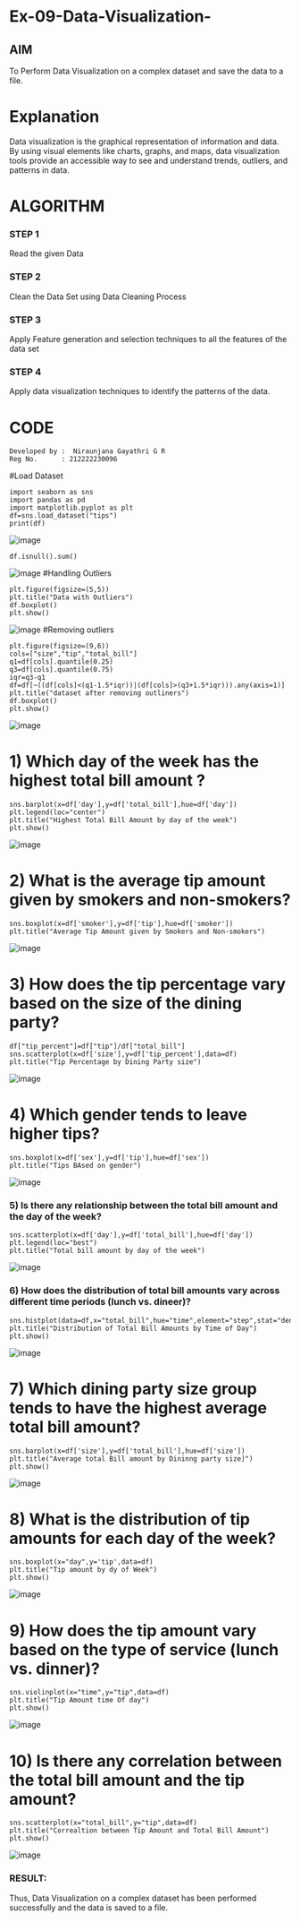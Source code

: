 # Ex-09-Data-Visualization-

## AIM
To Perform Data Visualization on a complex dataset and save the data to a file. 

# Explanation
Data visualization is the graphical representation of information and data. By using visual elements like charts, graphs, and maps, data visualization tools provide an accessible way to see and understand trends, outliers, and patterns in data.

# ALGORITHM
### STEP 1
Read the given Data
### STEP 2
Clean the Data Set using Data Cleaning Process
### STEP 3
Apply Feature generation and selection techniques to all the features of the data set
### STEP 4
Apply data visualization techniques to identify the patterns of the data.


# CODE
```
Developed by :  Niraunjana Gayathri G R
Reg No.      : 212222230096
```
#Load Dataset
```
import seaborn as sns
import pandas as pd
import matplotlib.pyplot as plt
df=sns.load_dataset("tips")
print(df)
```
![image](https://github.com/niraunjana/ODD2023-Datascience-Ex-09/assets/119395610/9a292379-b060-436b-b105-91aa2df5362d)
```
df.isnull().sum()
```
![image](https://github.com/niraunjana/ODD2023-Datascience-Ex-09/assets/119395610/2158a19a-49b0-44d3-8b3f-239e875e0a5d)
#Handling Outliers
```
plt.figure(figsize=(5,5))
plt.title("Data with Outliers")
df.boxplot()
plt.show()
```
![image](https://github.com/niraunjana/ODD2023-Datascience-Ex-09/assets/119395610/2a7abc0a-0731-4c72-9f6b-112a7e3d1d17)
#Removing outliers
```
plt.figure(figsize=(9,6))
cols=["size","tip","total_bill"]
q1=df[cols].quantile(0.25)
q3=df[cols].quantile(0.75)
iqr=q3-q1
df=df[~((df[cols]<(q1-1.5*iqr))|(df[cols]>(q3+1.5*iqr))).any(axis=1)]
plt.title("dataset after removing outliners")
df.boxplot()
plt.show()
```
![image](https://github.com/niraunjana/ODD2023-Datascience-Ex-09/assets/119395610/f5588285-d1a6-44e2-8ad6-3017cf3a4f5a)

# 1) Which day of the week has the highest total bill amount ?
```
sns.barplot(x=df['day'],y=df['total_bill'],hue=df['day'])
plt.legend(loc="center")
plt.title("Highest Total Bill Amount by day of the week")
plt.show()
```
![image](https://github.com/niraunjana/ODD2023-Datascience-Ex-09/assets/119395610/bcff786a-bac8-4945-97db-f18bfafc979a)

# 2) What is the average tip amount given by smokers and non-smokers?
```
sns.boxplot(x=df['smoker'],y=df['tip'],hue=df['smoker'])
plt.title("Average Tip Amount given by Smokers and Non-smokers")
```
![image](https://github.com/niraunjana/ODD2023-Datascience-Ex-09/assets/119395610/8d4c6cc0-ec2b-4f94-81dc-275d7d4eaab4)

# 3) How does the tip percentage vary based on the size of the dining party?
```
df["tip_percent"]=df["tip"]/df["total_bill"]
sns.scatterplot(x=df['size'],y=df['tip_percent'],data=df)
plt.title("Tip Percentage by Dining Party size")
```
![image](https://github.com/niraunjana/ODD2023-Datascience-Ex-09/assets/119395610/f13cf837-5d29-4d07-9c86-bc516b048da0)

# 4) Which gender tends to leave higher tips?
```
sns.boxplot(x=df['sex'],y=df['tip'],hue=df['sex'])
plt.title("Tips BAsed on gender")
```
![image](https://github.com/niraunjana/ODD2023-Datascience-Ex-09/assets/119395610/dce80f56-a178-4a42-b893-7fdd70bbd850)
### 5) Is there any relationship between the total bill amount and the day of the week?
```
sns.scatterplot(x=df['day'],y=df['total_bill'],hue=df['day'])
plt.legend(loc="best")
plt.title("Total bill amount by day of the week")
```
![image](https://github.com/niraunjana/ODD2023-Datascience-Ex-09/assets/119395610/e657d079-ac9e-400e-bfe2-e2cb0eec3154)
### 6) How does the distribution of total bill amounts vary across different time periods (lunch vs. dineer)?
```
sns.histplot(data=df,x="total_bill",hue="time",element="step",stat="density")
plt.title("Distribution of Total Bill Amounts by Time of Day")
plt.show()
```
![image](https://github.com/niraunjana/ODD2023-Datascience-Ex-09/assets/119395610/f6aa57a2-18d3-4ca6-b94f-baaa9e947850)

# 7) Which dining party size group tends to have the highest average total bill amount?
```
sns.barplot(x=df['size'],y=df['total_bill'],hue=df['size'])
plt.title("Average total Bill amount by Dininng party size]")
plt.show()
```
![image](https://github.com/niraunjana/ODD2023-Datascience-Ex-09/assets/119395610/db942947-d19d-46a8-941b-5a1a01e1ff1b)

# 8) What is the distribution of tip amounts for each day of the week?
```
sns.boxplot(x="day",y='tip',data=df)
plt.title("Tip amount by dy of Week")
plt.show()
```
![image](https://github.com/niraunjana/ODD2023-Datascience-Ex-09/assets/119395610/8278f762-dd88-4d0b-9539-8872200c6904)

# 9) How does the tip amount vary based on the type of service (lunch vs. dinner)?
```
sns.violinplot(x="time",y="tip",data=df)
plt.title("Tip Amount time Of day")
plt.show()
```
![image](https://github.com/niraunjana/ODD2023-Datascience-Ex-09/assets/119395610/e24af042-f50f-4c4a-bfef-63278703a3c9)

# 10) Is there any correlation between the total bill amount and the tip amount?
```
sns.scatterplot(x="total_bill",y="tip",data=df)
plt.title("Correaltion between Tip Amount and Total Bill Amount")
plt.show()
```
![image](https://github.com/niraunjana/ODD2023-Datascience-Ex-09/assets/119395610/b4c0abbc-5cfe-4963-9cd6-280dac92a8dd)

### RESULT:
Thus, Data Visualization on a complex dataset has been performed successfully and the data is saved to a file.
